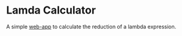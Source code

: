 # Lamda Calculator
A simple [web-app](https://tobias-wilfert.github.io/lambda-calc/) to calculate the reduction of a lambda expression.
